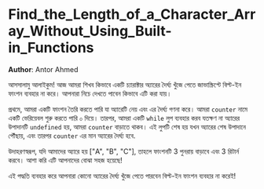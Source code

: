 # Find_the_Length_of_a_Character_Array_Without_Using_Built-in_Functions

**Author**: Antor Ahmed



আসসালামু আলাইকুম! আজ আমরা শিখব কিভাবে একটি চ্যারাক্টার অ্যারের দৈর্ঘ্য খুঁজে পেতে জাভাস্ক্রিপ্টে বিল্ট-ইন ফাংশন ব্যবহার না করে। আপনারা নিচে দেখতে পাবেন কিভাবে এটি করা যায়।

প্রথমে, আমরা একটি ফাংশন তৈরি করতে পারি যা অ্যারেটি নেয় এবং এর দৈর্ঘ্য গণনা করে। আমরা `counter` নামে একটি ভেরিয়েবল শুরু করতে পারি ০ দিয়ে। তারপর, আমরা একটি `while` লুপ ব্যবহার করব যতক্ষণ না অ্যারের উপাদানটি `undefined` হয়, আমরা `counter` বাড়াতে থাকব। এই লুপটি শেষ হয় যখন অ্যারের শেষ উপাদানে পৌঁছায়, এবং তারপর `counter` এর মান অ্যারের দৈর্ঘ্য হবে.

উদাহরণস্বরূপ, যদি আমাদের অ্যারে হয় ["A", "B", "C"], তাহলে ফাংশনটি 3 পুনরায় বাড়াবে এবং 3 রিটার্ন করবে। আশা করি এটি আপনাদের বোঝা সহজ হয়েছে!

এই পদ্ধতি ব্যবহার করে আপনারা কোনো অ্যারের দৈর্ঘ্য খুঁজে পেতে পারবেন বিল্ট-ইন ফাংশন ব্যবহার না করেই!